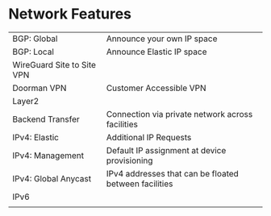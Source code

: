 # Network Features

|  |  |
| :--- | :--- |
| BGP: Global | Announce your own IP space |
| BGP: Local | Announce Elastic IP space |
| WireGuard Site to Site VPN |  |
| Doorman VPN | Customer Accessible VPN |
| Layer2 |  |
| Backend Transfer | Connection via private network across facilities |
| IPv4: Elastic  | Additional IP Requests |
| IPv4: Management  | Default IP assignment at device provisioning |
| IPv4: Global Anycast | IPv4 addresses that can be floated between facilities |
| IPv6 |  |
|  |  |

